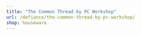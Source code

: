 ```yaml
---
title: "The Common Thread by PC Workshop"
url: /defiance/the-common-thread-by-pc-workshop/
shop: houseware
---
```

